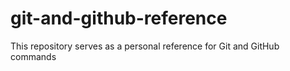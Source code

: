 # git-and-github-reference
This repository serves as a personal reference for Git and GitHub commands
